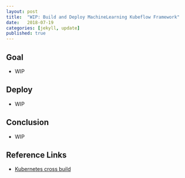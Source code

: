 ```yaml
---
layout: post
title:  "WIP: Build and Deploy MachineLearning Kubeflow Framework"
date:   2018-07-19
categories: [jekyll, update]
published: true
---
```


## Goal

- WIP

## Deploy

- WIP

## Conclusion

- WIP

## Reference Links

- [Kubernetes cross build]()

